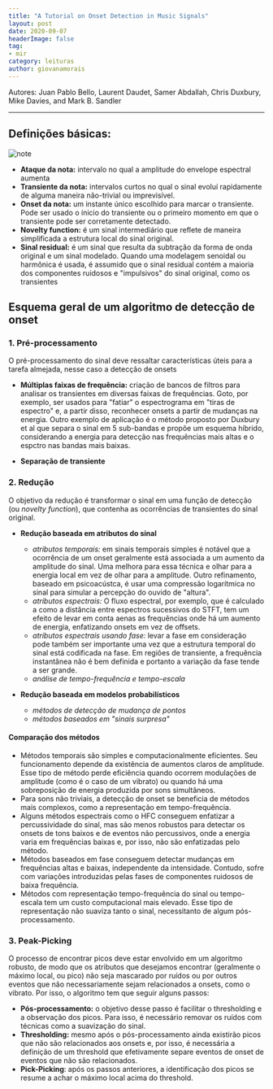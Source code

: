 ```yaml
---
title: "A Tutorial on Onset Detection in Music Signals"
layout: post
date: 2020-09-07
headerImage: false
tag:
- mir
category: leituras
author: giovanamorais
---
```


Autores: Juan Pablo Bello, Laurent Daudet, Samer Abdallah, Chris Duxbury, Mike Davies, and
Mark B. Sandler

---

## Definições básicas:

![note]('../../assets/images/2020/note.jpg')

* **Ataque da nota:** intervalo no qual a amplitude do envelope espectral 
aumenta
* **Transiente da nota:** intervalos curtos no qual o sinal 
evoluí rapidamente de alguma maneira não-trivial ou imprevisível. 
* **Onset da nota:** um instante único escolhido para marcar o transiente. 
Pode ser usado o ínicio do transiente ou o primeiro momento em que o 
transiente pode ser corretamente detectado.
* **Novelty function:** é um sinal intermediário que reflete de maneira 
simplificada a estrutura local do sinal original.
* **Sinal residual:** é um sinal que resulta da subtração da forma de onda 
original e um sinal modelado. Quando uma modelagem senoidal ou harmônica é 
usada, é assumido que o sinal residual contém a maioria dos componentes 
ruidosos e "impulsivos" do sinal original, como os transientes


## Esquema geral de um algoritmo de detecção de onset

### 1. Pré-processamento

O pré-processamento do sinal deve ressaltar características úteis para 
a tarefa almejada, nesse caso a detecção de onsets

* **Múltiplas faixas de frequência:** criação de bancos de filtros para 
analisar os transientes em diversas faixas de frequências. Goto, por exemplo, ser usados para "fatiar" o espectrograma em "tiras de 
espectro" e, a partir disso, reconhecer onsets a partir de mudanças na 
energia. Outro exemplo de aplicação é o método proposto por Duxbury et al que
separa o sinal em 5 sub-bandas e propõe um esquema híbrido, considerando a 
energia para detecção nas frequências mais altas e o espctro nas bandas mais 
baixas.

* **Separação de transiente** 

### 2. Redução

O objetivo da redução é transformar o sinal em uma função de detecção (ou 
*novelty function*), que contenha as ocorrências de transientes do sinal 
original.

* **Redução baseada em atributos do sinal**
	- *atributos temporais:* em sinais temporais simples é notável que a 
	ocorrência de um onset geralmente está associada a um aumento da amplitude
	do sinal. Uma melhora para essa técnica e olhar para a energia local em vez
	de olhar para a amplitude. Outro refinamento, baseado em psicoacústca, é usar
	uma compressão logarítmica no sinal para simular a percepção do ouvido de 
	"altura".
	- *atributos espectrais:* O fluxo espectral, por exemplo, que é calculado a 
	como a distância entre espectros sucessivos do STFT, tem um efeito de levar
	em conta aenas as frequẽncias onde há um aumento de energia, enfatizando
	onsets em vez de offsets.
	- *atributos espectrais usando fase:* levar a fase em consideração pode 
	também ser importante uma vez que a estrutura temporal do sinal está 
	codificada na fase. Em regiões de transiente, a frequência instantânea não é
	bem definida e portanto a variação da fase tende a ser grande.
	- *análise de tempo-frequência e tempo-escala*

* **Redução baseada em modelos probabilísticos**
	- *métodos de detecção de mudança de pontos*
	- *métodos baseados em "sinais surpresa"*

#### Comparação dos métodos
	
* Métodos temporais são simples e computacionalmente eficientes. Seu 
funcionamento depende da existência de aumentos claros de amplitude. Esse tipo 
de método perde eficiência quando ocorrem modulações de amplitude (como é o 
caso de um vibrato) ou quando há uma sobreposição de energia produzida por 
sons simultâneos.
* Para sons não triviais, a detecção de onset se beneficia de métodos mais 
complexos, como a representação em tempo-frequência.
* Alguns métodos espectrais como o HFC conseguem enfatizar a percussividade do
sinal, mas são menos robustos para detectar os onsets de tons baixos e de 
eventos não percussivos, onde a energia varia em frequências baixas e, por 
isso, não são enfatizadas pelo método.
* Métodos baseados em fase conseguem detectar mudanças em frequências altas e
baixas, independente da intensidade. Contudo, sofre com variações introduzidas
pelas fases de componentes ruidosos de baixa frequência.
* Métodos com representação tempo-frequência do sinal ou tempo-escala tem um 
custo computacional mais elevado. Esse tipo de representação não suaviza tanto
o sinal, necessitanto de algum pós-processamento.

### 3. Peak-Picking

O processo de encontrar picos deve estar envolvido em um algoritmo robusto, de
modo que os atributos que desejamos encontrar (geralmente o máximo local, ou 
pico) não seja mascarado por ruídos ou por outros eventos que não 
necessariamente sejam relacionados a onsets, como o vibrato. Por isso, o 
algoritmo tem que seguir alguns passos:

* **Pós-processamento:** o objetivo desse passo é facilitar o thresholding e 
a observação dos picos. Para isso, é necessário removar os ruídos com técnicas
como a suavização do sinal.
* **Thresholding:** mesmo após o pós-processamento ainda existirão picos que 
não são relacionados aos onsets e, por isso, é necessária a definição de um 
threshold que efetivamente separe eventos de onset de eventos que não são 
relacionados.
* **Pick-Picking**: após os passos anteriores, a identificação dos picos se 
resume a achar o máximo local acima do threshold.



